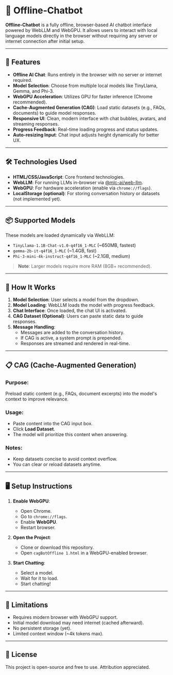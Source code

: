 # 🧠 Offline-Chatbot

**Offline-Chatbot** is a fully offline, browser-based AI chatbot interface powered by WebLLM and WebGPU. It allows users to interact with local language models directly in the browser without requiring any server or internet connection after initial setup.

---

## 🚀 Features

- **Offline AI Chat**: Runs entirely in the browser with no server or internet required.
- **Model Selection**: Choose from multiple local models like TinyLlama, Gemma, and Phi-3.
- **WebGPU Acceleration**: Utilizes GPU for faster inference (Chrome recommended).
- **Cache-Augmented Generation (CAG)**: Load static datasets (e.g., FAQs, documents) to guide model responses.
- **Responsive UI**: Clean, modern interface with chat bubbles, avatars, and streaming responses.
- **Progress Feedback**: Real-time loading progress and status updates.
- **Auto-resizing Input**: Chat input adjusts height dynamically for better UX.

---

## 🛠️ Technologies Used

- **HTML/CSS/JavaScript**: Core frontend technologies.
- **WebLLM**: For running LLMs in-browser via [@mlc-ai/web-llm](https://github.com/mlc-ai/web-llm).
- **WebGPU**: For hardware acceleration (enable via `chrome://flags`).
- **LocalStorage (optional)**: For storing conversation history or datasets (not implemented yet).

---

## 📦 Supported Models

These models are loaded dynamically via WebLLM:

- `TinyLlama-1.1B-Chat-v1.0-q4f16_1-MLC` (~650MB, fastest)
- `gemma-2b-it-q4f16_1-MLC` (~1.4GB, fast)
- `Phi-3-mini-4k-instruct-q4f16_1-MLC` (~2.1GB, medium)

> **Note**: Larger models require more RAM (8GB+ recommended).

---

## 🧩 How It Works

1. **Model Selection**: User selects a model from the dropdown.
2. **Model Loading**: WebLLM loads the model with progress feedback.
3. **Chat Interface**: Once loaded, the chat UI is activated.
4. **CAG Dataset (Optional)**: Users can paste static data to guide responses.
5. **Message Handling**:
   - Messages are added to the conversation history.
   - If CAG is active, a system prompt is prepended.
   - Responses are streamed and rendered in real-time.

---

## 📋 CAG (Cache-Augmented Generation)

### Purpose:
Preload static content (e.g., FAQs, document excerpts) into the model's context to improve relevance.

### Usage:
- Paste content into the CAG input box.
- Click **Load Dataset**.
- The model will prioritize this content when answering.

### Notes:
- Keep datasets concise to avoid context overflow.
- You can clear or reload datasets anytime.

---

## 🖥️ Setup Instructions

1. **Enable WebGPU**:
   - Open Chrome.
   - Go to `chrome://flags`.
   - Enable **WebGPU**.
   - Restart browser.

2. **Open the Project**:
   - Clone or download this repository.
   - Open `cagBotOffline 1.html` in a WebGPU-enabled browser.

3. **Start Chatting**:
   - Select a model.
   - Wait for it to load.
   - Start chatting!

---

## 📌 Limitations

- Requires modern browser with WebGPU support.
- Initial model download may need internet (cached afterward).
- No persistent storage (yet).
- Limited context window (~4k tokens max).

---

## 📄 License

This project is open-source and free to use. Attribution appreciated.

